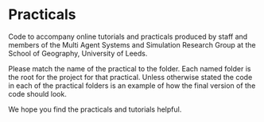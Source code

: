 Practicals
==========

Code to accompany online tutorials and practicals produced by staff and members of the Multi Agent Systems and Simulation Research Group at the School of Geography, University of Leeds.

Please match the name of the practical to the folder.  Each named folder is the root for the project for that practical.  Unless otherwise stated the code in each of the practical folders is an example of how the final version of the code should look.

We hope you find the practicals and tutorials helpful.
